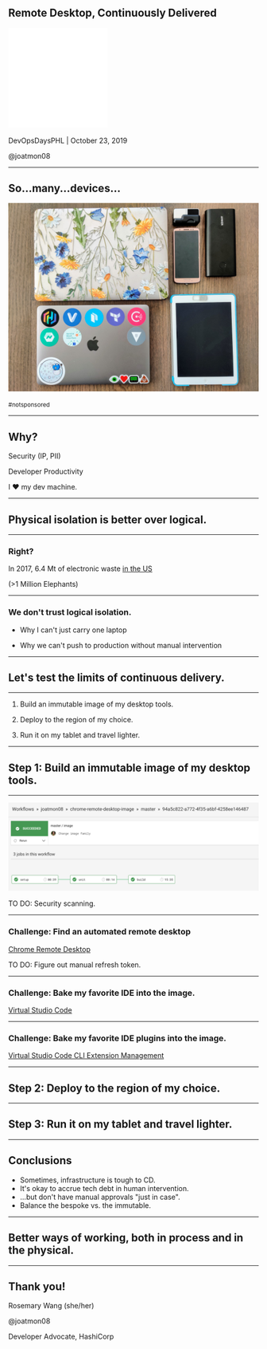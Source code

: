 ## Remote Desktop, Continuously Delivered

<img src="images/HashiCorp_Icon_White.png" alt="White HashiCorp logo"
width="200"/>

DevOpsDaysPHL | October 23, 2019

@joatmon08

---

## So...many...devices...

<img src="images/devices.jpg" alt="A picture of 2 laptops, 1 phone, a tablet,
and a microphone." width="600"/>

<small>#notsponsored</small>

---

## Why?

Security (IP, PII)

Developer Productivity

I ❤️ my dev machine.

---

## Physical isolation is better over logical.

---

### Right?

In 2017, 6.4 Mt of electronic waste [in the US](https://collections.unu.edu/eserv/UNU:6341/Global-E-waste_Monitor_2017__electronic_single_pages_.pdf)

(>1 Million Elephants)

---

### We don't trust logical isolation.

- Why I can't just carry one laptop

- Why we can't push to production without manual intervention

---

## Let's test the limits of continuous delivery.

---

1. Build an immutable image of my desktop tools.

1. Deploy to the region of my choice.

1. Run it on my tablet and travel lighter.

---

## Step 1: Build an immutable image of my desktop tools.

---

<img src="images/image_pipeline.png" alt="CircleCI pipeline with three stages,
setup, unit, and build." width="1000"/>

TO DO: Security scanning.

---

### Challenge: Find an automated remote desktop

[Chrome Remote
Desktop](https://cloud.google.com/solutions/chrome-desktop-remote-on-compute-engine)

TO DO: Figure out manual refresh token. 

---

### Challenge: Bake my favorite IDE into the image.

[Virtual Studio Code](https://code.visualstudio.com/docs/setup/linux)

---

### Challenge: Bake my favorite IDE plugins into the image.

[Virtual Studio Code CLI Extension Management](https://code.visualstudio.com/docs/editor/extension-gallery#_command-line-extension-management)

---

## Step 2: Deploy to the region of my choice.

---

## Step 3: Run it on my tablet and travel lighter.

---

## Conclusions

- Sometimes, infrastructure is tough to CD.
- It's okay to accrue tech debt in human intervention.
- ...but don't have manual approvals "just in case".
- Balance the bespoke vs. the immutable.

---

## Better ways of working, both in process and in the physical.

---

## Thank you!

Rosemary Wang (she/her)

@joatmon08

Developer Advocate, HashiCorp